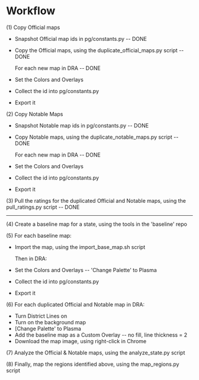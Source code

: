 # Workflow

(1) Copy Official maps
* Snapshot Official map ids in pg/constants.py -- DONE
* Copy the Official maps, using the duplicate_official_maps.py script -- DONE

  For each new map in DRA -- DONE

* Set the Colors and Overlays
* Collect the id into pg/constants.py
* Export it

(2) Copy Notable Maps
* Snapshot Notable map ids in pg/constants.py -- DONE
* Copy Notable maps, using the duplicate_notable_maps.py script -- DONE

  For each new map in DRA -- DONE

* Set the Colors and Overlays
* Collect the id into pg/constants.py
* Export it

(3) Pull the ratings for the duplicated Official and Notable maps, using the pull_ratings.py script -- DONE

---

(4) Create a baseline map for a state, using the tools in the 'baseline' repo

(5) For each baseline map:
* Import the map, using the import_base_map.sh script

  Then in DRA:

* Set the Colors and Overlays -- 'Change Palette' to Plasma
* Collect the id into pg/constants.py
* Export it

(6) For each duplicated Official and Notable map in DRA:
* Turn District Lines on
* Turn on the background map
* [Change Palette' to Plasma
* Add the baseline map as a Custom Overlay -- no fill, line thickness = 2
* Download the map image, using right-click in Chrome

(7) Analyze the Official & Notable maps, using the analyze_state.py script

(8) Finally, map the regions identified above, using the map_regions.py script